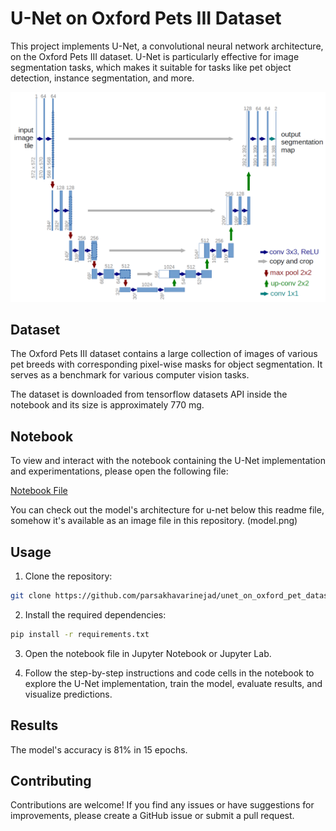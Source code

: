 
# U-Net on Oxford Pets III Dataset

This project implements U-Net, a convolutional neural network architecture, on the Oxford Pets III dataset. U-Net is particularly effective for image segmentation tasks, which makes it suitable for tasks like pet object detection, instance segmentation, and more.

![UNET](unet_architecture.png)

## Dataset

The Oxford Pets III dataset contains a large collection of images of various pet breeds with corresponding pixel-wise masks for object segmentation. It serves as a benchmark for various computer vision tasks.

The dataset is downloaded from tensorflow datasets API inside the notebook and its size is approximately 770 mg.

## Notebook

To view and interact with the notebook containing the U-Net implementation and experimentations, please open the following file:

[Notebook File](unet-for-oxford-pet-dataset.ipynb)

You can check out the model's architecture for u-net below this readme file, somehow it's available as an image file in this repository. (model.png) 

## Usage

1. Clone the repository:

```bash
git clone https://github.com/parsakhavarinejad/unet_on_oxford_pet_dataset
```

2. Install the required dependencies:

```bash
pip install -r requirements.txt
```

3. Open the notebook file in Jupyter Notebook or Jupyter Lab.

4. Follow the step-by-step instructions and code cells in the notebook to explore the U-Net implementation, train the model, evaluate results, and visualize predictions.

## Results

The model's accuracy is 81% in 15 epochs.

## Contributing

Contributions are welcome! If you find any issues or have suggestions for improvements, please create a GitHub issue or submit a pull request.